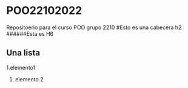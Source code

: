 # POO22102022
Repositoerio para el curso POO grupo 2210
#Esto es una cabecera h2
######Esta es H6

## Una lista

1.elemento1
1. elemento 2
